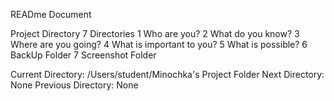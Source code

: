 READme Document 

Project Directory 
 7 Directories 
1 Who are you?
2 What do you know?
3 Where are you going? 
4 What is important to you?
5 What is possible?
6 BackUp Folder 
7 Screenshot Folder 

Current Directory: /Users/student/Minochka's Project Folder
Next Directory: None
Previous Directory: None
